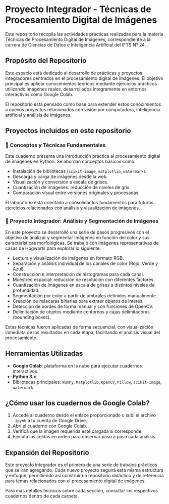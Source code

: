 # Proyecto Integrador - Técnicas de Procesamiento Digital de Imágenes

Este repositorio recopila las actividades prácticas realizadas para la materia Técnicas de Procesamiento Digital de Imágenes, correspondiente a la carrera de Ciencias de Datos e Inteligencia Artificial del IFTS N° 24.

## Propósito del Repositorio

Este espacio está dedicado al desarrollo de prácticas y proyectos integradores centrados en el procesamiento digital de imágenes. El objetivo principal es aplicar conocimientos teóricos mediante ejercicios prácticos utilizando imágenes reales, desarrollados íntegramente en entornos interactivos como Google Colab.

El repositorio está pensado como base para extender estos conocimientos a nuevos proyectos relacionados con visión por computadora, inteligencia artificial y análisis de imágenes.

## Proyectos incluidos en este repositorio

### 🧪 Conceptos y Técnicas Fundamentales

Este cuaderno presenta una introducción práctica al procesamiento digital de imágenes en Python. Se abordan conceptos básicos como:

- Instalación de bibliotecas (`scikit-image`, `matplotlib`, `watermark`).
- Descarga y carga de imágenes desde la web.
- Visualización y conversión a escala de grises.
- Cuantización de imágenes: reducción de niveles de gris.
- Comparación visual entre versiones originales y procesadas.

El laboratorio está orientado a consolidar los fundamentos para futuros ejercicios relacionados con análisis y visualización de imágenes.

### 📌 Proyecto Integrador: Análisis y Segmentación de Imágenes

En este proyecto se desarrolló una serie de pasos progresivos con el objetivo de analizar y segmentar imágenes en función del color y sus características morfológicas. Se trabajó con imágenes representativas de casas de Hogwarts para explorar lo siguiente:

- Lectura y visualización de imágenes en formato RGB.
- Separación y análisis individual de los canales de color (Rojo, Verde y Azul).
- Construcción e interpretación de histogramas para cada canal.
- Muestreo espacial: reducción de resolución con diferentes factores.
- Cuantización de imágenes en escala de grises a distintos niveles de profundidad.
- Segmentación por color a partir de umbrales definidos manualmente.
- Creación de máscaras binarias para extraer objetos de interés.
- Detección de bordes de forma manual y con funciones de OpenCV.
- Delimitación de objetos mediante contornos y cajas delimitadoras (bounding boxes).

Estas técnicas fueron aplicadas de forma secuencial, con visualización inmediata de los resultados en cada etapa, facilitando el análisis visual del procesamiento.

## Herramientas Utilizadas

- **Google Colab**: plataforma en la nube para ejecutar cuadernos interactivos.
- **Python 3.x**
- Bibliotecas principales: `NumPy`, `Matplotlib`, `OpenCV`, `Pillow`, `scikit-image`, `watermark`

## ¿Cómo usar los cuadernos de Google Colab?

1. Accedé al cuaderno desde el enlace proporcionado o subí el archivo `.ipynb` a tu cuenta de Google Drive.
2. Abrí el cuaderno con Google Colab.
3. Verificá que la imagen requerida esté cargada si corresponde.
4. Ejecutá las celdas en orden para observar paso a paso cada análisis.

## Expansión del Repositorio

Este proyecto integrador es el primero de una serie de trabajos prácticos que se irán agregando. Cada nuevo proyecto seguirá esta misma estructura y enfoque, permitiendo así construir un repositorio didáctico y de referencia para temas relacionados con el procesamiento digital de imágenes.

Para más detalles técnicos sobre cada sección, consultar los respectivos cuadernos dentro de cada carpeta.
